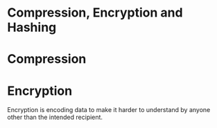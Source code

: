 # Compression, Encryption and Hashing

# Compression

# Encryption
Encryption is encoding data to make it harder to understand by anyone other than the intended recipient.
